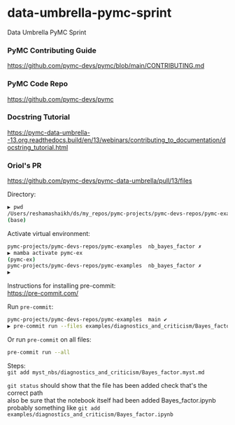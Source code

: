 # data-umbrella-pymc-sprint
Data Umbrella PyMC Sprint


### PyMC Contributing Guide
https://github.com/pymc-devs/pymc/blob/main/CONTRIBUTING.md


### PyMC Code Repo
https://github.com/pymc-devs/pymc

### Docstring Tutorial
https://pymc-data-umbrella--13.org.readthedocs.build/en/13/webinars/contributing_to_documentation/docstring_tutorial.html


### Oriol's PR
https://github.com/pymc-devs/pymc-data-umbrella/pull/13/files


Directory:  
```bash
▶ pwd
/Users/reshamashaikh/ds/my_repos/pymc-projects/pymc-devs-repos/pymc-examples
(base) 
```

Activate virtual environment:  
```bash
pymc-projects/pymc-devs-repos/pymc-examples  nb_bayes_factor ✗                                         6d ⚑  
▶ mamba activate pymc-ex
(pymc-ex) 
pymc-projects/pymc-devs-repos/pymc-examples  nb_bayes_factor ✗                                         6d ⚑  
▶ 
```

Instructions for installing pre-commit:  
https://pre-commit.com/
 
Run `pre-commit`:  
```bash
pymc-projects/pymc-devs-repos/pymc-examples  main ✔                                                     1m  ⍉
▶ pre-commit run --files examples/diagnostics_and_criticism/Bayes_factor.ipynb
```
Or run `pre-commit` on all files:
```bash
pre-commit run --all
```

Steps:  
`git add myst_nbs/diagnostics_and_criticism/Bayes_factor.myst.md`

`git status` should show that the file has been added
check that's the correct path   
also be sure that the notebook itself had been added Bayes_factor.ipynb  
probably something like
`git add examples/diagnostics_and_criticism/Bayes_factor.ipynb`
